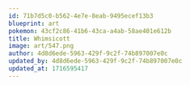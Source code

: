 ```yaml
---
id: 71b7d5c0-b562-4e7e-8eab-9495ecef13b3
blueprint: art
pokemon: 43cf2c86-41b6-43ca-a4ab-58ae401e612b
title: Whimsicott
image: art/547.png
author: 4d8d6ede-5963-429f-9c2f-74b897007e0c
updated_by: 4d8d6ede-5963-429f-9c2f-74b897007e0c
updated_at: 1716595417
---
```


